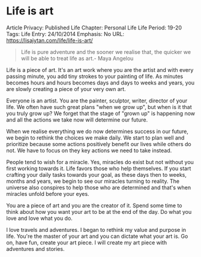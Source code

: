 # Life is art

Article Privacy: Published
Life Chapter: Personal Life
Life Period: 19-20
Tags: Life
Entry: 24/10/2014
Emphasis: No
URL: https://lisajytan.com/life/life-is-art/

> Life is pure adventure and the sooner we realise that, the quicker we will be able to treat life as art.- Maya Angelou
> 

Life is a piece of art. It's an art work where you are the artist and with every passing minute, you add tiny strokes to your painting of life. As minutes becomes hours and hours becomes days and days to weeks and years, you are slowly creating a piece of your very own art.

Everyone is an artist. You are the painter, sculptor, writer, director of your life. We often have such great plans "when we grow up", but when is it that you truly grow up? We forget that the stage of "grown up" is happening now and all the actions we take now will determine our future.

When we realise everything we do now determines success in our future, we begin to rethink the choices we make daily. We start to plan well and prioritize because some actions positively benefit our lives while others do not. We have to focus on they key actions we need to take instead.

People tend to wish for a miracle. Yes, miracles do exist but not without you first working towards it. Life favors those who help themselves. If you start crafting your daily tasks towards your goal, as these days then to weeks, months and years, we begin to see our miracles turning to reality. The universe also conspires to help those who are determined and that's when miracles unfold before your eyes.

You are a piece of art and you are the creator of it. Spend some time to think about how you want your art to be at the end of the day. Do what you love and love what you do.

I love travels and adventures. I began to rethink my value and purpose in life. You're the master of your art and you can dictate what your art is. Go on, have fun, create your art piece. I will create my art piece with adventures and stories.
